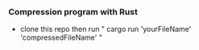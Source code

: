 ### Compression program with Rust

* clone this repo then run " cargo  run 'yourFileName' 'compressedFileName' "
